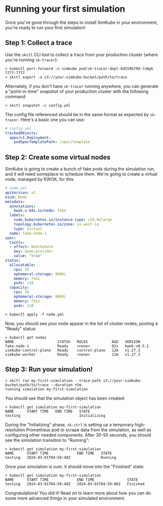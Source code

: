 <!--
project: SimKube
template: docs.html
-->

# Running your first simulation

Once you've gone through the steps to install SimKube in your environment, you're ready to run your first simulation!

## Step 1: Collect a trace

Use the `skctl` CLI tool to collect a trace from your production cluster (where you're running `sk-tracer`):

```
> kubectl port-forward -n simkube pod/sk-tracer-depl-6d559b799-ln8gk 7777:7777
> skctl export -o s3://your-simkube-bucket/path/to/trace
```

Alternately, if you don't have `sk-tracer` running anywhere, you can generate a "point-in-time" snapshot of your
production cluster with the following command:

```
> skctl snapshot -c config.yml
```

The config file referenced should be in the same format as expected by `sk-tracer`.  Here's a basic one you can use:

```yaml
# config.yml
trackedObjects:
  apps/v1.Deployment:
    podSpecTemplatePath: /spec/template
```

## Step 2: Create some virtual nodes

SimKube is going to create a bunch of fake pods during the simulation run, and it will need someplace to schedule them.
We're going to create a virtual node, managed by KWOK, for this.

```yaml
# node.yml
apiVersion: v1
kind: Node
metadata:
  annotations:
    kwok.x-k8s.io/node: fake
  labels:
    node.kubernetes.io/instance-type: c5d.9xlarge
    topology.kubernetes.io/zone: us-west-1a
    type: virtual
  name: fake-node-1
spec:
  taints:
  - effect: NoSchedule
    key: kwok-provider
    value: "true"
status:
  allocatable:
    cpu: 35
    ephemeral-storage: 900Gi
    memory: 71Gi
    pods: 110
  capacity:
    cpu: 36
    ephemeral-storage: 900Gi
    memory: 72Gi
    pods: 110
```

```
> kubectl apply -f node.yml
```

Now, you should see your node appear in the list of cluster nodes, posting a "Ready" status:

```
> kubectl get nodes
NAME                    STATUS   ROLES           AGE   VERSION
fake-node-1             Ready    <none>          82s   kwok-v0.5.1
simkube-control-plane   Ready    control-plane   12m   v1.27.3
simkube-worker          Ready    <none>          12m   v1.27.3
```

## Step 3: Run your simulation!

```
> skctl run my-first-simulation --trace-path s3://your-simkube-bucket/path/to/trace --duration +5m
running simulation my-first-simulation
```

You should see that the simulation object has been created:

```
> kubectl get simulation my-first-simulation
NAME      START TIME   END TIME   STATE
testing                           Initializing
```

During the "Initializing" phase, `sk-ctrl` is setting up a temporary high-resolution Prometheus pod to scrape data from
the simulation, as well as configuring other needed components.  After 30-50 seconds, you should see the simulation
transition to "Running":

```
> kubectl get simulation my-first-simulation
NAME      START TIME             END TIME   STATE
testing   2024-03-01T04:58:48Z              Running
```

Once your simulation is over, it should move into the "Finished" state:

```
> kubectl get simulation my-first-simulation
NAME      START TIME             END TIME               STATE
testing   2024-03-01T04:58:48Z   2024-03-01T04:59:06Z   Finished
```

Congratulations!  You did it!  Read on to learn more about how you can do some more advanced things in your simulated
environment.
